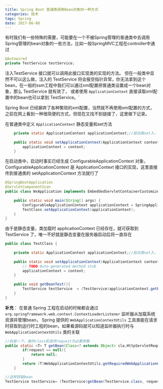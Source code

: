 ```yaml
---
title: Spring Boot 普通类调用Bean对象的一种方式
categories: 技术
tags: Spring
date: 2017-06-08
---
```

有时我们有一些特殊的需要，可能要在一个不被Spring管理的普通类中去调用Spring管理的bean对象的一些方法，比如一般SpringMVC工程在controller中通过 
```java
@Autowired
private TestService testService;
```
注入TestService 接口就可以调用此接口实现类的实现的方法。<!--more-->
但在一般类中显然不可以这么做，注入的 TestService  将会报空指针异常，你无法拿到这个bean，在一般的ssm工程中我们可以通过xml配置把普通类设置成一个bean对象，那么 TestService 就有效了， 或者使用 `ApplicationContext` 直接读取xml配置中的bean也可以拿到 TestService。`

Spring Boot 已经摒弃了各种繁琐的xml配置，当然就不再使用xml配置的方式，之前在网上看到一种很简便的方式，但现在又找不到链接了，这里做下记录。

在普通类中定义 `ApplicationContext` 静态变量和set方法
```java
	private static ApplicationContext applicationContext;//启动类set入，调用下面set方法
	
	public static void setApplicationContext(ApplicationContext context) {
		applicationContext = context;
	}
```

在启动类中，启动时事实已经生成 ConfigurableApplicationContext 对象， ConfigurableApplicationContext 是 ApplicationContext 接口的实现，这里直接传到普通类的 setApplicationContext 方法就行了
```java
@SpringBootApplication
@ServletComponentScan
public class WxApplication implements EmbeddedServletContainerCustomizer{
	
	public static void main(String[] args) {
		ConfigurableApplicationContext applicationContext = SpringApplication.run(WxApplication.class, args);
		TestClass.setApplicationContext(applicationContext);
	}
}
```

由于是静态变量，类加载时 applicationContext 已经存在，就可获取到 TestService 了，唯一不好就是静态变量在服务器启动后将一直存在
```java
public class TestClass {
	
	private static ApplicationContext applicationContext;//启动类set入，调用下面set方法
	
	public static void setApplicationContext(ApplicationContext context) {
		// TODO Auto-generated method stub
		applicationContext = context;
	}
	
	public void getBeanTest(){
		TestService testService  = (TestService)applicationContext.getBean(TestService.class);
	}
}
```

__补充__：
在普通 Spring 工程在启动的时候都会通过 `org.springframework.web.context.ContextLoaderListener` 监听器从加载系统资源并管理bean， Spring 提供的 `WebApplicationContextUtils` 工具类能在请求时获取到运行时工程的bean，如果看源码就可以知道监听器执行时与 `WebApplicationContextUtils` 类的关联

```java
//封装一下，类的class和请求request为必要参数
public static <T> T getBean(Class<? extends Object> cla,HttpServletRequest request){
        if(request == null){
            return null;
        }
        return (T)WebApplicationContextUtils.getRequiredWebApplicationContext(request.getServletContext()).getBean(cla);//getBean参数可为bean类的.class或直接是bean的Id
    }

//这样获取bean
TestService testService= (TestService)getBean(TestService.class, request);
```